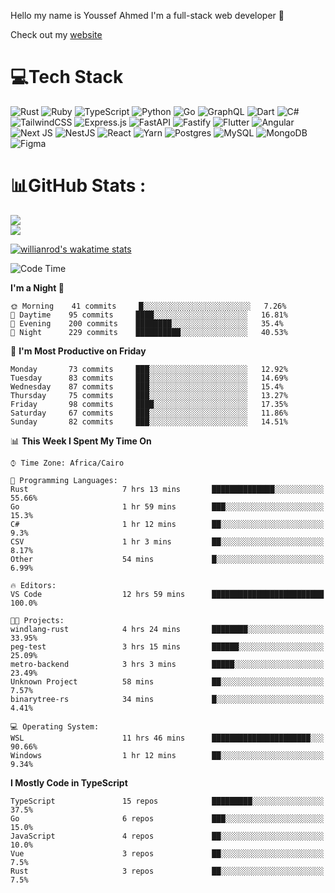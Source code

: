 Hello my name is Youssef Ahmed I'm a full-stack web developer 👋

Check out my [website](https://youssefahmed.vercel.app)
 
# 💻Tech Stack

![Rust](https://img.shields.io/badge/rust-%23000000.svg?style=for-the-badge&logo=rust&logoColor=white) ![Ruby](https://img.shields.io/badge/ruby-%23CC342D.svg?style=for-the-badge&logo=ruby&logoColor=white) ![TypeScript](https://img.shields.io/badge/typescript-%23007ACC.svg?style=for-the-badge&logo=typescript&logoColor=white) ![Python](https://img.shields.io/badge/python-3670A0?style=for-the-badge&logo=python&logoColor=ffdd54) ![Go](https://img.shields.io/badge/go-%2300ADD8.svg?style=for-the-badge&logo=go&logoColor=white) ![GraphQL](https://img.shields.io/badge/-GraphQL-E10098?style=for-the-badge&logo=graphql&logoColor=white) ![Dart](https://img.shields.io/badge/dart-%230175C2.svg?style=for-the-badge&logo=dart&logoColor=white) ![C#](https://img.shields.io/badge/c%23-%23239120.svg?style=for-the-badge&logo=c-sharp&logoColor=white) ![TailwindCSS](https://img.shields.io/badge/tailwindcss-%2338B2AC.svg?style=for-the-badge&logo=tailwind-css&logoColor=white) ![Express.js](https://img.shields.io/badge/express.js-%23404d59.svg?style=for-the-badge&logo=express&logoColor=%2361DAFB) ![FastAPI](https://img.shields.io/badge/FastAPI-005571?style=for-the-badge&logo=fastapi) ![Fastify](https://img.shields.io/badge/fastify-%23000000.svg?style=for-the-badge&logo=fastify&logoColor=white) ![Flutter](https://img.shields.io/badge/Flutter-%2302569B.svg?style=for-the-badge&logo=Flutter&logoColor=white) ![Angular](https://img.shields.io/badge/angular-%23DD0031.svg?style=for-the-badge&logo=angular&logoColor=white) ![Next JS](https://img.shields.io/badge/Next-black?style=for-the-badge&logo=next.js&logoColor=white) ![NestJS](https://img.shields.io/badge/nestjs-%23E0234E.svg?style=for-the-badge&logo=nestjs&logoColor=white) ![React](https://img.shields.io/badge/react-%2320232a.svg?style=for-the-badge&logo=react&logoColor=%2361DAFB) ![Yarn](https://img.shields.io/badge/yarn-%232C8EBB.svg?style=for-the-badge&logo=yarn&logoColor=white) ![Postgres](https://img.shields.io/badge/postgres-%23316192.svg?style=for-the-badge&logo=postgresql&logoColor=white) ![MySQL](https://img.shields.io/badge/mysql-%2300f.svg?style=for-the-badge&logo=mysql&logoColor=white) ![MongoDB](https://img.shields.io/badge/MongoDB-%234ea94b.svg?style=for-the-badge&logo=mongodb&logoColor=white)     ![Figma](https://img.shields.io/badge/figma-%23F24E1E.svg?style=for-the-badge&logo=figma&logoColor=white)

# 📊GitHub Stats :

![](https://github-readme-stats.vercel.app/api?username=joetifa2003&theme=tokyonight&hide_border=false&include_all_commits=false&count_private=false)<br/>
![](https://github-readme-streak-stats.herokuapp.com/?user=joetifa2003&theme=tokyonight&hide_border=false)<br/>

[![willianrod's wakatime stats](https://github-readme-stats.vercel.app/api/wakatime?username=joetifa2003&layout=compact)](https://github.com/anuraghazra/github-readme-stats)
<!--START_SECTION:waka-->
![Code Time](http://img.shields.io/badge/Code%20Time-748%20hrs%2051%20mins-blue)

**I'm a Night 🦉** 

```text
🌞 Morning    41 commits     █░░░░░░░░░░░░░░░░░░░░░░░░   7.26% 
🌆 Daytime    95 commits     ████░░░░░░░░░░░░░░░░░░░░░   16.81% 
🌃 Evening    200 commits    ████████░░░░░░░░░░░░░░░░░   35.4% 
🌙 Night      229 commits    ██████████░░░░░░░░░░░░░░░   40.53%

```
📅 **I'm Most Productive on Friday** 

```text
Monday       73 commits     ███░░░░░░░░░░░░░░░░░░░░░░   12.92% 
Tuesday      83 commits     ███░░░░░░░░░░░░░░░░░░░░░░   14.69% 
Wednesday    87 commits     ███░░░░░░░░░░░░░░░░░░░░░░   15.4% 
Thursday     75 commits     ███░░░░░░░░░░░░░░░░░░░░░░   13.27% 
Friday       98 commits     ████░░░░░░░░░░░░░░░░░░░░░   17.35% 
Saturday     67 commits     ███░░░░░░░░░░░░░░░░░░░░░░   11.86% 
Sunday       82 commits     ███░░░░░░░░░░░░░░░░░░░░░░   14.51%

```


📊 **This Week I Spent My Time On** 

```text
⌚︎ Time Zone: Africa/Cairo

💬 Programming Languages: 
Rust                     7 hrs 13 mins       ██████████████░░░░░░░░░░░   55.66% 
Go                       1 hr 59 mins        ███░░░░░░░░░░░░░░░░░░░░░░   15.3% 
C#                       1 hr 12 mins        ██░░░░░░░░░░░░░░░░░░░░░░░   9.3% 
CSV                      1 hr 3 mins         ██░░░░░░░░░░░░░░░░░░░░░░░   8.17% 
Other                    54 mins             █░░░░░░░░░░░░░░░░░░░░░░░░   6.99%

🔥 Editors: 
VS Code                  12 hrs 59 mins      █████████████████████████   100.0%

🐱‍💻 Projects: 
windlang-rust            4 hrs 24 mins       ████████░░░░░░░░░░░░░░░░░   33.95% 
peg-test                 3 hrs 15 mins       ██████░░░░░░░░░░░░░░░░░░░   25.09% 
metro-backend            3 hrs 3 mins        █████░░░░░░░░░░░░░░░░░░░░   23.49% 
Unknown Project          58 mins             ██░░░░░░░░░░░░░░░░░░░░░░░   7.57% 
binarytree-rs            34 mins             █░░░░░░░░░░░░░░░░░░░░░░░░   4.41%

💻 Operating System: 
WSL                      11 hrs 46 mins      ██████████████████████░░░   90.66% 
Windows                  1 hr 12 mins        ██░░░░░░░░░░░░░░░░░░░░░░░   9.34%

```

**I Mostly Code in TypeScript** 

```text
TypeScript               15 repos            █████████░░░░░░░░░░░░░░░░   37.5% 
Go                       6 repos             ███░░░░░░░░░░░░░░░░░░░░░░   15.0% 
JavaScript               4 repos             ██░░░░░░░░░░░░░░░░░░░░░░░   10.0% 
Vue                      3 repos             ██░░░░░░░░░░░░░░░░░░░░░░░   7.5% 
Rust                     3 repos             ██░░░░░░░░░░░░░░░░░░░░░░░   7.5%

```



<!--END_SECTION:waka-->
